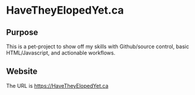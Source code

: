 # HaveTheyElopedYet.ca

## Purpose

This is a pet-project to show off my skills with Github/source control, basic HTML/Javascript, and actionable workflows.

## Website

The URL is https://HaveTheyElopedYet.ca
